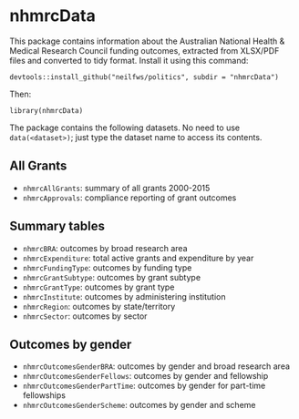 # nhmrcData

This package contains information about the Australian National Health & Medical Research Council funding outcomes, extracted from XLSX/PDF files and converted to tidy format. Install it using this command:

```
devtools::install_github("neilfws/politics", subdir = "nhmrcData")
```

Then:

```
library(nhmrcData)
```

The package contains the following datasets. No need to use `data(<dataset>)`; just type the dataset name to access its contents.

## All Grants
* `nhmrcAllGrants`: summary of all grants 2000-2015
* `nhmrcApprovals`: compliance reporting of grant outcomes

## Summary tables
* `nhmrcBRA`: outcomes by broad research area
* `nhmrcExpenditure`: total active grants and expenditure by year
* `nhmrcFundingType`: outcomes by funding type
* `nhmrcGrantSubtype`: outcomes by grant subtype
* `nhmrcGrantType`: outcomes by grant type
* `nhmrcInstitute`: outcomes by administering institution
* `nhmrcRegion`: outcomes by state/territory
* `nhmrcSector`: outcomes by sector

## Outcomes by gender
* `nhmrcOutcomesGenderBRA`: outcomes by gender and broad research area
* `nhmrcOutcomesGenderFellows`: outcomes by gender and fellowship
* `nhmrcOutcomesGenderPartTime`: outcomes by gender for part-time fellowships
* `nhmrcOutcomesGenderScheme`: outcomes by gender and scheme
